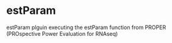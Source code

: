 # estParam
estParam plguin executing the estParam function from PROPER (PROspective Power Evaluation for RNAseq)

